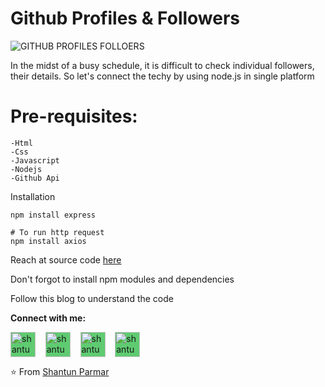 # Github Profiles & Followers

![GITHUB PROFILES   FOLLOERS](https://user-images.githubusercontent.com/55224162/123211546-395c1c00-d4e1-11eb-90de-4be3abbf2563.png)

In the midst of a busy schedule, it is difficult to check individual followers, their details. So let's connect the techy by using node.js in single platform

# Pre-requisites:

```
-Html
-Css
-Javascript
-Nodejs
-Github Api
```

Installation

```
npm install express

# To run http request
npm install axios
```
Reach at source code [here](https://github.com/shantunparmar/github-profile)

Don't forgot to install npm modules and dependencies 

Follow this blog to understand the code

**Connect with me:**
<p align="left">
<a href="https://twitter.com/ParmarShantun" target="blank"><img align="center" style="background-color: #5fcb71;" src="https://cdn.jsdelivr.net/npm/simple-icons@3.0.1/icons/twitter.svg" alt="shantun parmar" height="40" width="40" /></a> &nbsp;&nbsp;
<a href="https://www.linkedin.com/in/shantun-parmar-7886b0182/" target="blank"><img align="center" src="https://cdn.jsdelivr.net/npm/simple-icons@3.0.1/icons/linkedin.svg" alt="shantun parmar" height="40" width="40" style="background-color: #5fcb71;" /></a> &nbsp;&nbsp;
<a href="https://medium.com/@shan007parmar" target="blank"><img align="center" style="background-color: #5fcb71;" src="https://cdn.jsdelivr.net/npm/simple-icons@3.0.1/icons/medium.svg" alt="shantun parmar" height="40" width="40" /></a> &nbsp;&nbsp;
 <a href="https://dev.to/parmarshantun" target="blank"><img align="center" style="background-color: #5fcb71;" src="https://cdn.jsdelivr.net/npm/simple-icons@3.0.1/icons/dev-dot-to.svg" alt="shantun parmar" height="40" width="40" /></a> &nbsp;&nbsp;
 &nbsp;&nbsp;
</p>

⭐️ From [Shantun Parmar](http://shantunparmar.in)
